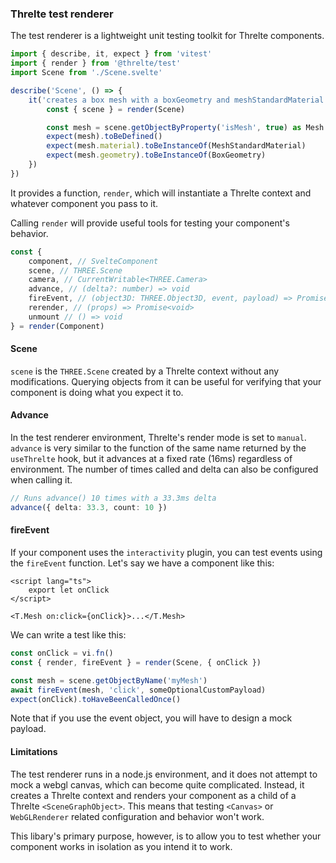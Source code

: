### Threlte test renderer

The test renderer is a lightweight unit testing toolkit for Threlte components.

```ts
import { describe, it, expect } from 'vitest'
import { render } from '@threlte/test'
import Scene from './Scene.svelte'

describe('Scene', () => {
	it('creates a box mesh with a boxGeometry and meshStandardMaterial', () => {
		const { scene } = render(Scene)

		const mesh = scene.getObjectByProperty('isMesh', true) as Mesh
		expect(mesh).toBeDefined()
		expect(mesh.material).toBeInstanceOf(MeshStandardMaterial)
		expect(mesh.geometry).toBeInstanceOf(BoxGeometry)
	})
})
```

It provides a function, `render`, which will instantiate a Threlte context and whatever component you pass to it.

Calling `render` will provide useful tools for testing your component's behavior.

```ts
const {
	component, // SvelteComponent
	scene, // THREE.Scene
	camera, // CurrentWritable<THREE.Camera>
	advance, // (delta?: number) => void
	fireEvent, // (object3D: THREE.Object3D, event, payload) => Promise<void>
	rerender, // (props) => Promise<void>
	unmount // () => void
} = render(Component)
```

#### Scene

`scene` is the `THREE.Scene` created by a Threlte context without any modifications. Querying objects from it can be useful for verifying that your component is doing what you expect it to.

#### Advance

In the test renderer environment, Threlte's render mode is set to `manual`. `advance` is very similar to the function of the same name returned by the `useThrelte` hook, but it advances at a fixed rate (16ms) regardless of environment. The number of times called and delta can also be configured when calling it.

```ts
// Runs advance() 10 times with a 33.3ms delta
advance({ delta: 33.3, count: 10 })
```

#### fireEvent

If your component uses the `interactivity` plugin, you can test events using the `fireEvent` function. Let's say we have a component like this:

```svelte
<script lang="ts">
	export let onClick
</script>

<T.Mesh on:click={onClick}>...</T.Mesh>
```

We can write a test like this:

```ts
const onClick = vi.fn()
const { render, fireEvent } = render(Scene, { onClick })

const mesh = scene.getObjectByName('myMesh')
await fireEvent(mesh, 'click', someOptionalCustomPayload)
expect(onClick).toHaveBeenCalledOnce()
```

Note that if you use the event object, you will have to design a mock payload.

#### Limitations

The test renderer runs in a node.js environment, and it does not attempt to mock a webgl canvas, which can become quite complicated. Instead, it creates a Threlte context and renders your component as a child of a Threlte `<SceneGraphObject>`. This means that testing `<Canvas>` or `WebGLRenderer` related configuration and behavior won't work.

This libary's primary purpose, however, is to allow you to test whether your component works in isolation as you intend it to work.
